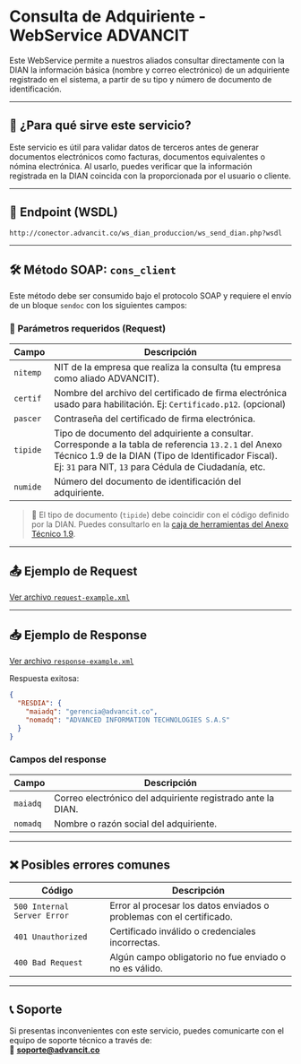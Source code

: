 # Consulta de Adquiriente - WebService ADVANCIT

Este WebService permite a nuestros aliados consultar directamente con la DIAN la información básica (nombre y correo electrónico) de un adquiriente registrado en el sistema, a partir de su tipo y número de documento de identificación.

---

## 🧾 ¿Para qué sirve este servicio?

Este servicio es útil para validar datos de terceros antes de generar documentos electrónicos como facturas, documentos equivalentes o nómina electrónica. Al usarlo, puedes verificar que la información registrada en la DIAN coincida con la proporcionada por el usuario o cliente.

---

## 🔗 Endpoint (WSDL)

```
http://conector.advancit.co/ws_dian_produccion/ws_send_dian.php?wsdl
```

---

## 🛠️ Método SOAP: `cons_client`

Este método debe ser consumido bajo el protocolo SOAP y requiere el envío de un bloque `sendoc` con los siguientes campos:

### 🔐 Parámetros requeridos (Request)

| Campo   | Descripción |
|---------|-------------|
| `nitemp` | NIT de la empresa que realiza la consulta (tu empresa como aliado ADVANCIT). |
| `certif` | Nombre del archivo del certificado de firma electrónica usado para habilitación. Ej: `Certificado.p12`. (opcional) |
| `pascer` | Contraseña del certificado de firma electrónica. |
| `tipide` | Tipo de documento del adquiriente a consultar. Corresponde a la tabla de referencia `13.2.1` del Anexo Técnico 1.9 de la DIAN (Tipo de Identificador Fiscal). Ej: `31` para NIT, `13` para Cédula de Ciudadanía, etc. |
| `numide` | Número del documento de identificación del adquiriente. |

> 📌 El tipo de documento (`tipide`) debe coincidir con el código definido por la DIAN. Puedes consultarlo en la [caja de herramientas del Anexo Técnico 1.9](https://www.dian.gov.co/).

---

## 📤 Ejemplo de Request

[Ver archivo `request-example.xml`](./request-example.xml)

---

## 📥 Ejemplo de Response

[Ver archivo `response-example.xml`](./response-example.xml)

Respuesta exitosa:
```json
{
  "RESDIA": {
    "maiadq": "gerencia@advancit.co",
    "nomadq": "ADVANCED INFORMATION TECHNOLOGIES S.A.S"
  }
}
```

### Campos del response

| Campo    | Descripción |
|----------|-------------|
| `maiadq` | Correo electrónico del adquiriente registrado ante la DIAN. |
| `nomadq` | Nombre o razón social del adquiriente. |

---

## ❌ Posibles errores comunes

| Código | Descripción |
|--------|-------------|
| `500 Internal Server Error` | Error al procesar los datos enviados o problemas con el certificado. |
| `401 Unauthorized` | Certificado inválido o credenciales incorrectas. |
| `400 Bad Request` | Algún campo obligatorio no fue enviado o no es válido. |

---

## 📞 Soporte

Si presentas inconvenientes con este servicio, puedes comunicarte con el equipo de soporte técnico a través de:  
📧 **soporte@advancit.co**
